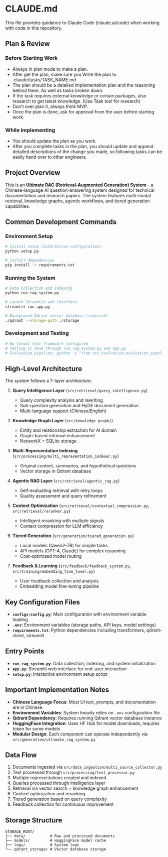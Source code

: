 # CLAUDE.md

This file provides guidance to Claude Code (claude.ai/code) when working with code in this repository.

## Plan & Review

### Before Starting Work
- Always in plan mode to make a plan.
- After get the plan, make sure you Write the plan to .claude/tasks/TASK_NAME.md
- The plan should be a detailed implementation plan and the reasoning behind them. As well as tasks broken down.
- If the task requires external knowledge or certain packages, also research to get latest knowledge. (Use Task tool for research)
- Don't over plan it, always think MVP.
- Once the plan is done, ask for approval from the user before starting work.

### While implementing
- You should update the plan as you work.
- After you complete tasks in the plan, you should update and append detailed descriptions of the change you made, so following tasks can be easily hand over to other engineers.

## Project Overview

This is an **Ultimate RAG (Retrieval-Augmented Generation) System** - a Chinese-language AI question-answering system designed for technical documentation and research papers. The system features multi-modal retrieval, knowledge graphs, agentic workflows, and tiered generation capabilities.

## Common Development Commands

### Environment Setup
```bash
# Initial setup (interactive configuration)
python setup.py

# Install dependencies
pip install -r requirements.txt
```

### Running the System
```bash
# Data collection and indexing
python run_rag_system.py

# Launch Streamlit web interface
streamlit run app.py

# Background Qdrant vector database (required)
./qdrant --storage-path ./storage
```

### Development and Testing
```bash
# No formal test framework configured
# Testing is done through run_rag_system.py and app.py
# Evaluation pipeline: python -c "from src.evaluation.evaluation_pipeline import EvaluationPipeline; EvaluationPipeline().run_evaluation()"
```

## High-Level Architecture

The system follows a 7-layer architecture:

1. **Query Intelligence Layer** (`src/retrieval/query_intelligence.py`)
   - Query complexity analysis and rewriting
   - Sub-question generation and HyDE document generation
   - Multi-language support (Chinese/English)

2. **Knowledge Graph Layer** (`src/knowledge_graph/`)
   - Entity and relationship extraction for AI domain
   - Graph-based retrieval enhancement
   - NetworkX + SQLite storage

3. **Multi-Representation Indexing** (`src/processing/multi_representation_indexer.py`)
   - Original content, summaries, and hypothetical questions
   - Vector storage in Qdrant database

4. **Agentic RAG Layer** (`src/retrieval/agentic_rag.py`)
   - Self-evaluating retrieval with retry loops
   - Quality assessment and query refinement

5. **Context Optimization** (`src/retrieval/contextual_compression.py`, `src/retrieval/reranker.py`)
   - Intelligent reranking with multiple signals
   - Context compression for LLM efficiency

6. **Tiered Generation** (`src/generation/tiered_generation.py`)
   - Local models (Qwen2-7B) for simple tasks
   - API models (GPT-4, Claude) for complex reasoning
   - Cost-optimized model routing

7. **Feedback & Learning** (`src/feedback/feedback_system.py`, `src/training/embedding_fine_tuner.py`)
   - User feedback collection and analysis
   - Embedding model fine-tuning pipeline

## Key Configuration Files

- **`configs/config.py`**: Main configuration with environment variable loading
- **`.env`**: Environment variables (storage paths, API keys, model settings)
- **`requirements.txt`**: Python dependencies including transformers, qdrant-client, streamlit

## Entry Points

- **`run_rag_system.py`**: Data collection, indexing, and system initialization
- **`app.py`**: Streamlit web interface for end-user interaction
- **`setup.py`**: Interactive environment setup script

## Important Implementation Notes

- **Chinese Language Focus**: Most UI text, prompts, and documentation are in Chinese
- **Environment Variables**: System heavily relies on `.env` configuration file
- **Qdrant Dependency**: Requires running Qdrant vector database instance
- **HuggingFace Integration**: Uses HF Hub for model downloads, requires token for some models
- **Modular Design**: Each component can operate independently via `src/generation/ultimate_rag_system.py`

## Data Flow

1. Documents ingested via `src/data_ingestion/multi_source_collector.py`
2. Text processed through `src/processing/text_processor.py`
3. Multiple representations created and indexed
4. Queries processed through intelligence layer
5. Retrieval via vector search + knowledge graph enhancement
6. Context optimization and reranking
7. Tiered generation based on query complexity
8. Feedback collection for continuous improvement

## Storage Structure

```
STORAGE_ROOT/
├── data/           # Raw and processed documents
├── models/         # HuggingFace model cache
├── logs/           # System logs
└── qdrant_storage/ # Vector database storage
```